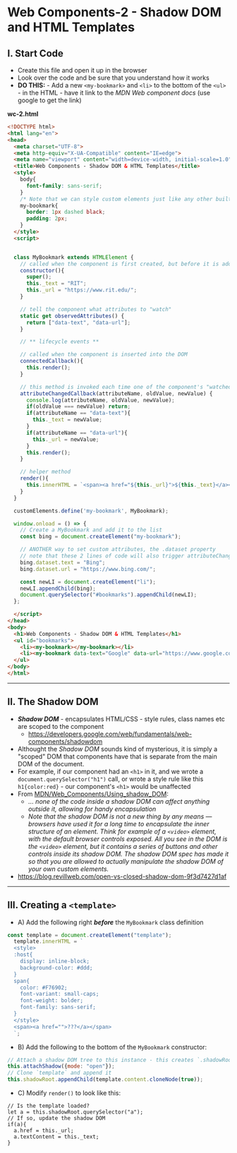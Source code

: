 # Web Components-2 - Shadow DOM and HTML Templates

## I. Start Code

- Create this file and open it up in the browser
- Look over the code and be sure that you understand how it works
- **DO THIS:** - Add a new `<my-bookmark>` and `<li>` to the bottom of the `<ul>` - in the HTML - have it link to the *MDN Web component docs* (use google to get the link)

**wc-2.html**

```html
<!DOCTYPE html>
<html lang="en">
<head>
  <meta charset="UTF-8">
  <meta http-equiv="X-UA-Compatible" content="IE=edge">
  <meta name="viewport" content="width=device-width, initial-scale=1.0">
  <title>Web Components - Shadow DOM & HTML Templates</title>
  <style>
    body{
      font-family: sans-serif;
    }
    /* Note that we can style custom elements just like any other built-in element such as a <p>, <h1> etc*/
    my-bookmark{
      border: 1px dashed black;
      padding: 2px;
    }
  </style>
  <script>


  class MyBookmark extends HTMLElement {
    // called when the component is first created, but before it is added to the DOM
    constructor(){
      super();
      this._text = "RIT";
      this._url = "https://www.rit.edu/";
    }

    // tell the component what attributes to "watch"
    static get observedAttributes() {
      return ["data-text", "data-url"];
    }

    // ** lifecycle events **

    // called when the component is inserted into the DOM
    connectedCallback(){
      this.render();
    }

    // this method is invoked each time one of the component's "watched" attributes changes
    attributeChangedCallback(attributeName, oldValue, newValue) {
      console.log(attributeName, oldValue, newValue);
      if(oldValue === newValue) return;
      if(attributeName == "data-text"){
        this._text = newValue;
      }
      if(attributeName == "data-url"){
        this._url = newValue;
      }
      this.render();
    }

    // helper method
    render(){
      this.innerHTML = `<span><a href="${this._url}">${this._text}</a></span>`;
    }
  }

  customElements.define('my-bookmark', MyBookmark);

  window.onload = () => {
    // Create a MyBookmark and add it to the list
    const bing = document.createElement("my-bookmark");

    // ANOTHER way to set custom attributes, the .dataset property
    // note that these 2 lines of code will also trigger attributeChangedCallback()
    bing.dataset.text = "Bing";
    bing.dataset.url = "https://www.bing.com/";

    const newLI = document.createElement("li");
    newLI.appendChild(bing);
    document.querySelector("#bookmarks").appendChild(newLI);
  };

  </script>
</head>
<body>
  <h1>Web Components - Shadow DOM & HTML Templates</h1>
  <ul id="bookmarks">
    <li><my-bookmark></my-bookmark></li>
    <li><my-bookmark data-text="Google" data-url="https://www.google.com/"></my-bookmark></li>
  </ul>
</body>
</html>
```

<hr>

## II. The Shadow DOM
- ***Shadow DOM*** - encapsulates HTML/CSS - style rules, class names etc are scoped to the component
  - https://developers.google.com/web/fundamentals/web-components/shadowdom
- Althought the *Shadow DOM* sounds kind of mysterious, it is simply a "scoped" DOM that components have that is separate from the main DOM of the document. 
- For example, if our component had an `<h1>` in it,  and we wrote a `document.querySelector("h1")` call, or wrote a style rule like this `h1{color:red}` - our component's `<h1>` would be unaffected
- From [MDN/Web_Components/Using_shadow_DOM](https://developer.mozilla.org/en-US/docs/Web/Web_Components/Using_shadow_DOM):
  - *... none of the code inside a shadow DOM can affect anything outside it, allowing for handy encapsulation*
  - *Note that the shadow DOM is not a new thing by any means — browsers have used it for a long time to encapsulate the inner structure of an element. Think for example of a `<video>` element, with the default browser controls exposed. All you see in the DOM is the `<video>` element, but it contains a series of buttons and other controls inside its shadow DOM. The shadow DOM spec has made it so that you are allowed to actually manipulate the shadow DOM of your own custom elements.*
- https://blog.revillweb.com/open-vs-closed-shadow-dom-9f3d7427d1af

<hr> 

## III. Creating a `<template>`

- A) Add the following right ***before*** the `MyBookmark` class definition

```js
const template = document.createElement("template");
  template.innerHTML = `
  <style>
  :host{
    display: inline-block;
    background-color: #ddd;
  }
  span{
    color: #F76902;
    font-variant: small-caps;
    font-weight: bolder;
    font-family: sans-serif;
  }
  </style>
  <span><a href="">???</a></span>
  `;
```

- B) Add the following to the bottom of the `MyBookmark` constructor:

```js
// Attach a shadow DOM tree to this instance - this creates `.shadowRoot` for us
this.attachShadow({mode: "open"});
// Clone `template` and append it
this.shadowRoot.appendChild(template.content.cloneNode(true));
```

- C) Modify `render()` to look like this:

```
// Is the template loaded?
let a = this.shadowRoot.querySelector("a");
// If so, update the shadow DOM
if(a){
  a.href = this._url;
  a.textContent = this._text;
}
```
